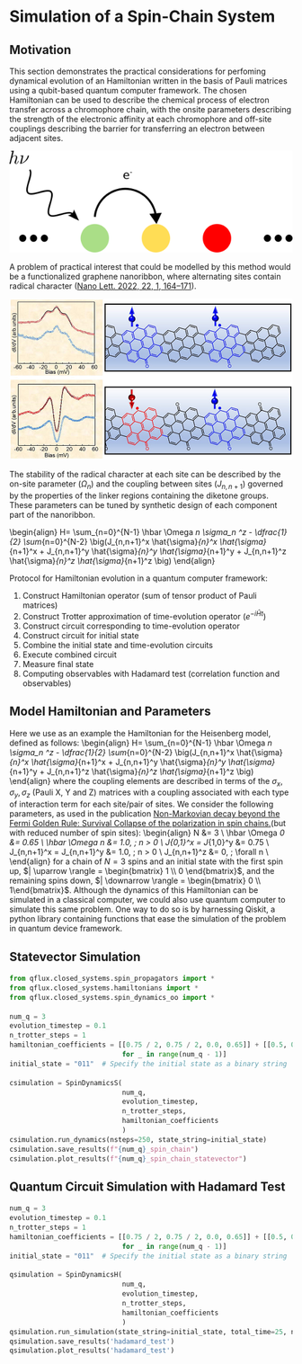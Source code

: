 # **Simulation of a Spin-Chain System**

## Motivation

This section demonstrates the practical considerations for perfoming dynamical evolution of an Hamiltonian written in the basis of Pauli matrices using a qubit-based quantum computer framework. The chosen Hamiltonian can be used to describe the chemical process of electron transfer across a chromophore chain, with the onsite parameters describing the strength of the electronic affinity at each chromophore and off-site couplings describing the barrier for transferring an electron between adjacent sites.

![electron-transfer](../images/spin_chain_cartoon.png)

A problem of practical interest that could be modelled by this method would be a functionalized graphene nanoribbon, where alternating sites contain radical character ([Nano Lett. 2022, 22, 1, 164–171](https://pubs.acs.org/doi/10.1021/acs.nanolett.1c03578)).

![radical-figure](../images/spin_chain_figure.png)

The stability of the radical character at each site can be described by the on-site parameter ($\Omega _n$) and the coupling between sites ($J _{n,n+1}$) governed by the properties of the linker regions containing the diketone groups. These parameters can be tuned by synthetic design of each component part of the nanoribbon.

\begin{align}
H=  \sum_{n=0}^{N-1} \hbar \Omega _n \sigma_n ^z - \dfrac{1}{2} \sum_{n=0}^{N-2} \big(J_{n,n+1}^x \hat{\sigma}_{n}^x \hat{\sigma}_{n+1}^x + J_{n,n+1}^y \hat{\sigma}_{n}^y \hat{\sigma}_{n+1}^y + J_{n,n+1}^z \hat{\sigma}_{n}^z \hat{\sigma}_{n+1}^z \big)
\end{align}

Protocol for Hamiltonian evolution in a quantum computer framework:

1.   Construct Hamiltonian operator (sum of tensor product of Pauli matrices)
2.   Construct Trotter approximation of time-evolution operator ($e^{-i\hat{H}t}$)
3.   Construct circuit corresponding to time-evolution operator
4.   Construct circuit for initial state
5.   Combine the initial state and time-evolution circuits
6.   Execute combined circuit
7.   Measure final state
8.   Computing observables with Hadamard test (correlation function and observables)

## Model Hamiltonian and Parameters

Here we use as an example the Hamiltonian for the Heisenberg model, defined as follows:
\begin{align}
H=  \sum_{n=0}^{N-1} \hbar \Omega _n \sigma_n ^z - \dfrac{1}{2} \sum_{n=0}^{N-2} \big(J_{n,n+1}^x \hat{\sigma}_{n}^x \hat{\sigma}_{n+1}^x + J_{n,n+1}^y \hat{\sigma}_{n}^y \hat{\sigma}_{n+1}^y + J_{n,n+1}^z \hat{\sigma}_{n}^z \hat{\sigma}_{n+1}^z \big)
\end{align}
where the coupling elements are described in terms of the $\sigma _x, \sigma _y, \sigma _z$ (Pauli X, Y and Z) matrices with a coupling associated with each type of interaction term for each site/pair of sites. We consider the following parameters, as used in the publication [Non-Markovian decay beyond the Fermi Golden Rule: Survival Collapse of the polarization in spin chains.](https://arxiv.org/pdf/quant-ph/0511176v2.pdf)(but with reduced number of spin sites):
\begin{align}
    N &= 3 \\
    \hbar \Omega _0 &= 0.65 \\
    \hbar \Omega _n &= 1.0, \; n > 0 \\
    J_{0,1}^x = J_{1,0}^y &= 0.75 \\
    J_{n,n+1}^x = J_{n,n+1}^y &= 1.0, \; n > 0  \\
    J_{n,n+1}^z &= 0, \; \forall n \\
\end{align}
for a chain of $N=3$ spins and an initial state with the first spin up, $| \uparrow \rangle = \begin{bmatrix} 1 \\ 0 \end{bmatrix}$, and the remaining spins down, $| \downarrow \rangle = \begin{bmatrix} 0 \\ 1\end{bmatrix}$.
Although the dynamics of this Hamiltonian can be simulated in a classical computer, we could also use quantum computer to simulate this same problem. One way to do so is by harnessing Qiskit, a python library containing functions that ease the simulation of the problem in quantum device framework.

## Statevector Simulation

```python
from qflux.closed_systems.spin_propagators import * 
from qflux.closed_systems.hamiltonians import * 
from qflux.closed_systems.spin_dynamics_oo import * 

num_q = 3
evolution_timestep = 0.1
n_trotter_steps = 1
hamiltonian_coefficients = [[0.75 / 2, 0.75 / 2, 0.0, 0.65]] + [[0.5, 0.5, 0.0, 1.0]
                            for _ in range(num_q - 1)]
initial_state = "011"  # Specify the initial state as a binary string

csimulation = SpinDynamicsS(
                            num_q,
                            evolution_timestep,
                            n_trotter_steps,
                            hamiltonian_coefficients
                            )
csimulation.run_dynamics(nsteps=250, state_string=initial_state)
csimulation.save_results(f"{num_q}_spin_chain")
csimulation.plot_results(f"{num_q}_spin_chain_statevector")

```

## Quantum Circuit Simulation with Hadamard Test

```python
num_q = 3
evolution_timestep = 0.1
n_trotter_steps = 1
hamiltonian_coefficients = [[0.75 / 2, 0.75 / 2, 0.0, 0.65]] + [[0.5, 0.5, 0.0, 1.0]
                            for _ in range(num_q - 1)]
initial_state = "011"  # Specify the initial state as a binary string

qsimulation = SpinDynamicsH(
                            num_q,
                            evolution_timestep,
                            n_trotter_steps,
                            hamiltonian_coefficients
                            )
qsimulation.run_simulation(state_string=initial_state, total_time=25, num_shots=100)
qsimulation.save_results('hadamard_test')
qsimulation.plot_results('hadamard_test')
```

